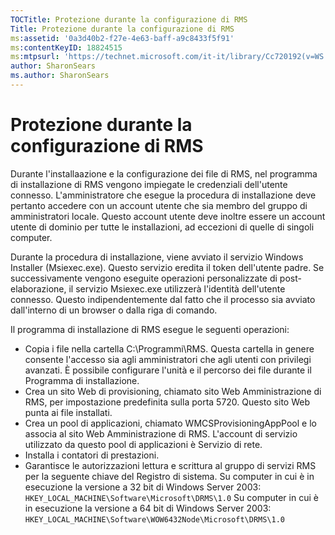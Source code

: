 ```yaml
---
TOCTitle: Protezione durante la configurazione di RMS
Title: Protezione durante la configurazione di RMS
ms:assetid: '0a3d40b2-f27e-4e63-baff-a9c8433f5f91'
ms:contentKeyID: 18824515
ms:mtpsurl: 'https://technet.microsoft.com/it-it/library/Cc720192(v=WS.10)'
author: SharonSears
ms.author: SharonSears
---
```


Protezione durante la configurazione di RMS
===========================================

Durante l'installaazione e la configurazione dei file di RMS, nel programma di installazione di RMS vengono impiegate le credenziali dell'utente connesso. L'amministratore che esegue la procedura di installazione deve pertanto accedere con un account utente che sia membro del gruppo di amministratori locale. Questo account utente deve inoltre essere un account utente di dominio per tutte le installazioni, ad eccezioni di quelle di singoli computer.

Durante la procedura di installazione, viene avviato il servizio Windows Installer (Msiexec.exe). Questo servizio eredita il token dell'utente padre. Se successivamente vengono eseguite operazioni personalizzate di post-elaborazione, il servizio Msiexec.exe utilizzerà l'identità dell'utente connesso. Questo indipendentemente dal fatto che il processo sia avviato dall'interno di un browser o dalla riga di comando.

Il programma di installazione di RMS esegue le seguenti operazioni:

-   Copia i file nella cartella C:\\Programmi\\RMS. Questa cartella in genere consente l'accesso sia agli amministratori che agli utenti con privilegi avanzati. È possibile configurare l'unità e il percorso dei file durante il Programma di installazione.
-   Crea un sito Web di provisioning, chiamato sito Web Amministrazione di RMS, per impostazione predefinita sulla porta 5720. Questo sito Web punta ai file installati.
-   Crea un pool di applicazioni, chiamato WMCSProvisioningAppPool e lo associa al sito Web Amministrazione di RMS. L'account di servizio utilizzato da questo pool di applicazioni è Servizio di rete.
-   Installa i contatori di prestazioni.
-   Garantisce le autorizzazioni lettura e scrittura al gruppo di servizi RMS per la seguente chiave del Registro di sistema.
    Su computer in cui è in esecuzione la versione a 32 bit di Windows Server 2003:
    `HKEY_LOCAL_MACHINE\Software\Microsoft\DRMS\1.0`
    Su computer in cui è in esecuzione la versione a 64 bit di Windows Server 2003:
    `HKEY_LOCAL_MACHINE\Software\WOW6432Node\Microsoft\DRMS\1.0`
